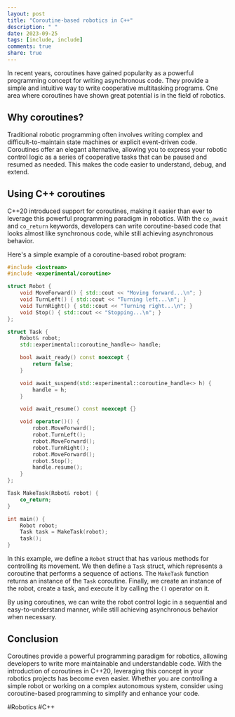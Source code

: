 ```yaml
---
layout: post
title: "Coroutine-based robotics in C++"
description: " "
date: 2023-09-25
tags: [include, include]
comments: true
share: true
---
```


In recent years, coroutines have gained popularity as a powerful programming concept for writing asynchronous code. They provide a simple and intuitive way to write cooperative multitasking programs. One area where coroutines have shown great potential is in the field of robotics.

## Why coroutines?

Traditional robotic programming often involves writing complex and difficult-to-maintain state machines or explicit event-driven code. Coroutines offer an elegant alternative, allowing you to express your robotic control logic as a series of cooperative tasks that can be paused and resumed as needed. This makes the code easier to understand, debug, and extend.

## Using C++ coroutines

C++20 introduced support for coroutines, making it easier than ever to leverage this powerful programming paradigm in robotics. With the `co_await` and `co_return` keywords, developers can write coroutine-based code that looks almost like synchronous code, while still achieving asynchronous behavior.

Here's a simple example of a coroutine-based robot program:

```cpp
#include <iostream>
#include <experimental/coroutine>

struct Robot {
    void MoveForward() { std::cout << "Moving forward...\n"; }
    void TurnLeft() { std::cout << "Turning left...\n"; }
    void TurnRight() { std::cout << "Turning right...\n"; }
    void Stop() { std::cout << "Stopping...\n"; }
};

struct Task {
    Robot& robot;
    std::experimental::coroutine_handle<> handle;

    bool await_ready() const noexcept {
        return false;
    }

    void await_suspend(std::experimental::coroutine_handle<> h) {
        handle = h;
    }

    void await_resume() const noexcept {}

    void operator()() {
        robot.MoveForward();
        robot.TurnLeft();
        robot.MoveForward();
        robot.TurnRight();
        robot.MoveForward();
        robot.Stop();
        handle.resume();
    }
};

Task MakeTask(Robot& robot) {
    co_return;
}

int main() {
    Robot robot;
    Task task = MakeTask(robot);
    task();
}
```

In this example, we define a `Robot` struct that has various methods for controlling its movement. We then define a `Task` struct, which represents a coroutine that performs a sequence of actions. The `MakeTask` function returns an instance of the `Task` coroutine. Finally, we create an instance of the robot, create a task, and execute it by calling the `()` operator on it.

By using coroutines, we can write the robot control logic in a sequential and easy-to-understand manner, while still achieving asynchronous behavior when necessary.

## Conclusion

Coroutines provide a powerful programming paradigm for robotics, allowing developers to write more maintainable and understandable code. With the introduction of coroutines in C++20, leveraging this concept in your robotics projects has become even easier. Whether you are controlling a simple robot or working on a complex autonomous system, consider using coroutine-based programming to simplify and enhance your code.

#Robotics #C++